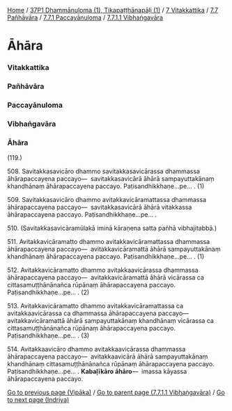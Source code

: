 
[Home](/) / [37P1 Dhammānuloma (1), Tikapaṭṭhānapāḷi (1)](../../../../../37P1.md) / [7 Vitakkattika](../../../../7.md) / [7.7 Pañhāvāra](../../../7.7.md) / [7.7.1 Paccayānuloma](../../7.7.1.md) / [7.7.1.1 Vibhaṅgavāra](../7.7.1.1.md)

# Āhāra

### Vitakkattika

### Pañhāvāra

### Paccayānuloma

### Vibhaṅgavāra

### Āhāra

(119.)

508\. Savitakkasavicāro dhammo savitakkasavicārassa dhammassa āhārapaccayena paccayo—  savitakkasavicārā āhārā sampayuttakānaṃ khandhānaṃ āhārapaccayena paccayo. Paṭisandhikkhaṇe…pe… . (1)

509\. Savitakkasavicāro dhammo avitakkavicāramattassa dhammassa āhārapaccayena paccayo—  savitakkasavicārā āhārā vitakkassa āhārapaccayena paccayo. Paṭisandhikkhaṇe…pe… .

510\. (Savitakkasavicāramūlakā iminā kāraṇena satta pañhā vibhajitabbā.)

511\. Avitakkavicāramatto dhammo avitakkavicāramattassa dhammassa āhārapaccayena paccayo—  avitakkavicāramattā āhārā sampayuttakānaṃ khandhānaṃ āhārapaccayena paccayo. Paṭisandhikkhaṇe…pe… . (1)

512\. Avitakkavicāramatto dhammo avitakkaavicārassa dhammassa āhārapaccayena paccayo—  avitakkavicāramattā āhārā vicārassa ca cittasamuṭṭhānānañca rūpānaṃ āhārapaccayena paccayo. Paṭisandhikkhaṇe…pe… . (2)

513\. Avitakkavicāramatto dhammo avitakkavicāramattassa ca avitakkaavicārassa ca dhammassa āhārapaccayena paccayo—  avitakkavicāramattā āhārā sampayuttakānaṃ khandhānaṃ vicārassa ca cittasamuṭṭhānānañca rūpānaṃ āhārapaccayena paccayo. Paṭisandhikkhaṇe…pe… . (3)

514\. Avitakkaavicāro dhammo avitakkaavicārassa dhammassa āhārapaccayena paccayo—  avitakkaavicārā āhārā sampayuttakānaṃ khandhānaṃ cittasamuṭṭhānānañca rūpānaṃ āhārapaccayena paccayo. Paṭisandhikkhaṇe…pe… . **Kabaḷīkāro āhāro**—  imassa kāyassa āhārapaccayena paccayo.

[Go to previous page (Vipāka)](Vipaka.md) / [Go to parent page (7.7.1.1 Vibhaṅgavāra)](../7.7.1.1.md) / [Go to next page (Indriya)](Indriya.md)


